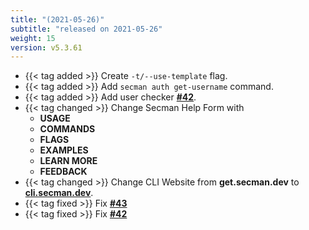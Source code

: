 ```yaml
---
title: "(2021-05-26)"
subtitle: "released on 2021-05-26"
weight: 15
version: v5.3.61
---
```


- {{< tag added >}} Create `-t/--use-template` flag.
- {{< tag added >}} Add `secman auth get-username` command.
- {{< tag added >}} Add user checker [**#42**](https://github.com/secman-team/secman/issues/42).
- {{< tag changed >}} Change Secman Help Form with
  * **USAGE**
  * **COMMANDS**
  * **FLAGS**
  * **EXAMPLES**
  * **LEARN MORE**
  * **FEEDBACK**
- {{< tag changed >}} Change CLI Website from **get.secman.dev** to [**cli.secman.dev**](https://cli.secman.dev).
- {{< tag fixed >}} Fix [**#43**](https://github.com/secman-team/secman/issues/43)
- {{< tag fixed >}} Fix [**#42**](https://github.com/secman-team/secman/issues/42)
